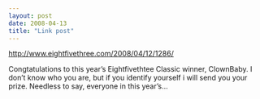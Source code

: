 ```yaml
---
layout: post
date: 2008-04-13
title: "Link post"
---
```

<http://www.eightfivethree.com/2008/04/12/1286/>


<p>Congtatulations to this year’s Eightfivethtee Classic winner, ClownBaby. I don’t know who you are, but if you identify yourself i will send you your prize. Needless to say, everyone in this year’s...</p>